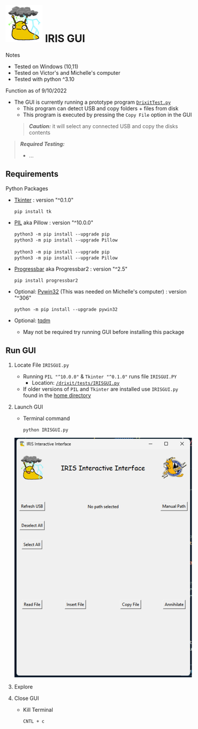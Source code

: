 # <img  src="images/image.png"  alt="Alt text"  title="Optional title"  style="display: inline-block; margin: 0 auto; max-width: 100px">  IRIS GUI 
Notes
- Tested on Windows (10,11)
- Tested on Victor's and Michelle's computer 
- Tested with python ^3.10

Function as of 9/10/2022
- The GUI is currently running a prototype program [`DrixitTest.py`](https://github.com/Drixitel/Iris-GUI/blob/main/drixit/tests/DrixitTest_V1.py)
    - This program can detect USB and copy folders + files from disk 
    - This program is executed by pressing the `Copy File` option in the GUI
    > **_Caution:_** it will select any connected USB and copy the disks contents 

> **_Required Testing:_**
> - ... 

## Requirements 
Python Packages
- [Tkinter](https://tkdocs.com/tutorial/install.html) : version "^0.1.0"
    ```
    pip install tk
    ```
- [PIL](https://pillow.readthedocs.io/en/stable/installation.html) aka Pillow : version "^10.0.0"
    ```
    python3 -m pip install --upgrade pip
    python3 -m pip install --upgrade Pillow

    python3 -m pip install --upgrade pip
    python3 -m pip install --upgrade Pillow
    ```

- [Progressbar](https://progressbar-2.readthedocs.io/en/latest/installation.html) aka Progressbar2 : version "^2.5"
    ```
    pip install progressbar2
    ```

- Optional: [Pywin32](https://pypi.org/project/pywin32/) (This was needed on Michelle's computer) : version "^306"
    ```
    python -m pip install --upgrade pywin32
    ```

- Optional: [tqdm](https://www.codecademy.com/resources/docs/python/modules/tqdm)
    - May not be required try running GUI before installing this package 

## Run GUI
1. Locate File `IRISGUI.py`
    - Running `PIL "^10.0.0"` & `Tkinter "^0.1.0"` runs file `IRISGUI.PY`
        - Location: [`/drixit/tests/IRISGUI.py`](https://github.com/Drixitel/Iris-GUI/blob/main/drixit/tests/DrixitTest_V1.py)
    - If older versions of `PIL` and `Tkinter` are installed use `IRISGUI.py` found in the [home directory](https://github.com/Drixitel/Iris-GUI/blob/main/DrixitTest.py) 

2. Launch GUI
    - Terminal command 
        ```
        python IRISGUI.py
        ```
    ![GUI_V1](images/GUI_V1.png)

3. Explore 
4. Close GUI 
    - Kill Terminal 
        ```
        CNTL + c
        ```

